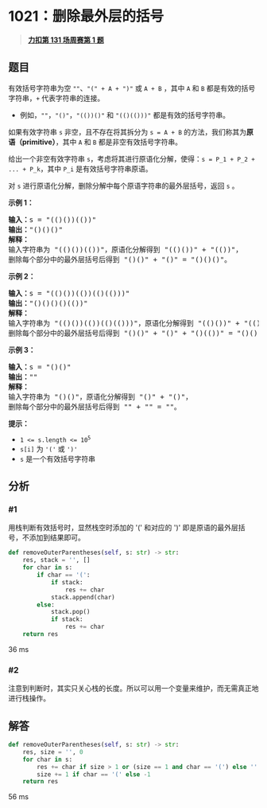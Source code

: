 # 1021：删除最外层的括号


> <u>**[力扣第 131 场周赛第 1 题](https://leetcode.cn/problems/remove-outermost-parentheses/)**</u>

## 题目

<p>有效括号字符串为空 <code>""</code>、<code>"(" + A + ")"</code> 或 <code>A + B</code> ，其中 <code>A</code> 和 <code>B</code> 都是有效的括号字符串，<code>+</code> 代表字符串的连接。</p>

<ul>
<li>例如，<code>""</code>，<code>"()"</code>，<code>"(())()"</code> 和 <code>"(()(()))"</code> 都是有效的括号字符串。</li>
</ul>

<p>如果有效字符串 <code>s</code> 非空，且不存在将其拆分为 <code>s = A + B</code> 的方法，我们称其为<strong>原语（primitive）</strong>，其中 <code>A</code> 和 <code>B</code> 都是非空有效括号字符串。</p>

<p>给出一个非空有效字符串 <code>s</code>，考虑将其进行原语化分解，使得：<code>s = P_1 + P_2 + ... + P_k</code>，其中 <code>P_i</code> 是有效括号字符串原语。</p>

<p>对 <code>s</code> 进行原语化分解，删除分解中每个原语字符串的最外层括号，返回 <code>s</code> 。</p>



<p><strong>示例 1：</strong></p>

<pre>
<strong>输入：</strong>s = "(()())(())"
<strong>输出：</strong>"()()()"
<strong>解释：
</strong>输入字符串为 "(()())(())"，原语化分解得到 "(()())" + "(())"，
删除每个部分中的最外层括号后得到 "()()" + "()" = "()()()"。</pre>

<p><strong>示例 2：</strong></p>

<pre>
<strong>输入：</strong>s = "(()())(())(()(()))"
<strong>输出：</strong>"()()()()(())"
<strong>解释：</strong>
输入字符串为 "(()())(())(()(()))"，原语化分解得到 "(()())" + "(())" + "(()(()))"，
删除每个部分中的最外层括号后得到 "()()" + "()" + "()(())" = "()()()()(())"。
</pre>

<p><strong>示例 3：</strong></p>

<pre>
<strong>输入：</strong>s = "()()"
<strong>输出：</strong>""
<strong>解释：</strong>
输入字符串为 "()()"，原语化分解得到 "()" + "()"，
删除每个部分中的最外层括号后得到 "" + "" = ""。
</pre>



<p><strong>提示：</strong></p>

<ul>
<li><code>1 <= s.length <= 10<sup>5</sup></code></li>
<li><code>s[i]</code> 为 <code>'('</code> 或 <code>')'</code></li>
<li><code>s</code> 是一个有效括号字符串</li>
</ul>


## 分析

### #1

用栈判断有效括号时，显然栈空时添加的 '(' 和对应的 ')' 即是原语的最外层括号，不添加到结果即可。

```python
def removeOuterParentheses(self, s: str) -> str:
    res, stack = '', []
    for char in s:
        if char == '(':
            if stack:
                res += char
            stack.append(char)
        else:
            stack.pop()
            if stack:
                res += char
    return res
```
36 ms

### #2

注意到判断时，其实只关心栈的长度。所以可以用一个变量来维护，而无需真正地进行栈操作。

## 解答

```python
def removeOuterParentheses(self, s: str) -> str:
    res, size = '', 0
    for char in s:
        res += char if size > 1 or (size == 1 and char == '(') else ''
        size += 1 if char == '(' else -1
    return res
```
56 ms
